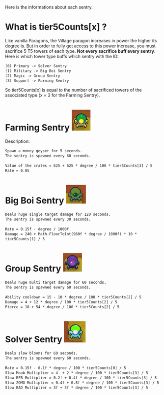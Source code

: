 Here is the informations about each sentry.

# What is tier5Counts[x] ?
Like vanilla Paragons, the Village paragon increases in power the higher its degree is. But in order to fully get access to this power increase, you must sacrifice 5 T5 towers of each type. **Not every sacrifice buff every sentry**. Here is which tower type buffs which sentry with the ID:
```
(0) Primary -> Solver Sentry
(1) Military -> Big Boi Sentry
(2) Magic -> Group Sentry
(3) Support -> Farming Sentry
```
So tier5Counts[x] is equal to the number of sacrificed towers of the associated type (x = 3 for the Farming Sentry).

# Farming Sentry ![Farming Sentry Picture](farming_sentry.png)
Description: 
```
Spawn a money geyser for 5 seconds. 
The sentry is spawned every 60 seconds.

Value of the crates = 625 + 625 * degree / 100 * tier5Counts[3] / 5
Rate = 0.05
```

# Big Boi Sentry ![Big Boi Sentry Picture](big_boi_sentry.PNG)
```
Deals huge single target damage for 120 seconds.
The sentry is spawned every 30 seconds.

Rate = 0.15f - degree / 1000f
Damage = 240 + Math.FloorToInt(960f * degree / 1000f) * 10 * tier5Counts[1] / 5
```

# Group Sentry ![Group Picture](group_sentry.PNG)
```
Deals huge multi target damage for 60 seconds.
The sentry is spawned every 60 seconds.

Ability cooldown = 15 - 10 * degree / 100 * tier5Counts[2] / 5
Damage = 4 + 12 * degree / 100 * tier5Counts[2] / 5
Pierce = 18 + 54 * degree / 100 * tier5Counts[2] / 5
```

# Solver Sentry ![Solver Picture](solver_sentry.PNG)
```
Deals slow bloons for 60 seconds.
The sentry is spawned every 60 seconds.

Rate = 0.15f - 0.1f * degree / 100 * tier5Counts[0] / 5
Slow Moab Multiplier = 4  + 2 * degree / 100 * tier5Counts[3] / 5
Slow BFB Multiplier = 0.2f + 0.4f * degree / 100 * tier5Counts[3] / 5
Slow ZOMG Multiplier = 0.4f + 0.8f * degree / 100 * tier5Counts[3] / 5
Slow BAD Multiplier = 3f + 3f * degree / 100 * tier5Counts[3] / 5
```
